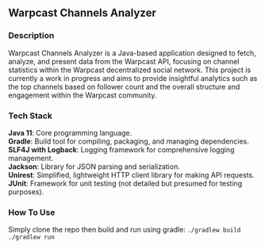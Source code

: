 ## Warpcast Channels Analyzer

### Description
Warpcast Channels Analyzer is a Java-based application designed to fetch, analyze, and present data from the Warpcast API, 
focusing on channel statistics within the Warpcast decentralized social network. This project is currently a work in 
progress and aims to provide insightful analytics such as the top channels based on follower count and the overall structure and engagement within the Warpcast community.

### Tech Stack
__Java 11__: Core programming language. \
__Gradle__: Build tool for compiling, packaging, and managing dependencies. \
__SLF4J with Logback__: Logging framework for comprehensive logging management. \
__Jackson__: Library for JSON parsing and serialization. \
__Unirest__: Simplified, lightweight HTTP client library for making API requests.\
__JUnit__: Framework for unit testing (not detailed but presumed for testing purposes).

### How To Use
Simply clone the repo then build and run using gradle:
`./gradlew build`
`./gradlew run`